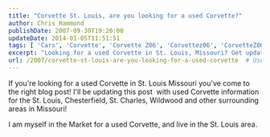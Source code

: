 ```yaml
---
title: "Corvette St. Louis, are you looking for a used Corvette?"
author: Chris Hammond
publishDate: 2007-09-30T19:20:00
updateDate: 2014-01-05T11:51:51
tags: [ 'Cars', 'Corvette', 'Corvette Z06', 'Corvettez06', 'CorvetteZ06org', 'St Louis' ]
excerpt: "Looking for a used Corvette in St. Louis, Missouri? Get updates on available options in St. Louis, Chesterfield, St. Charles, Wildwood, and surrounding areas!"
url: /2007/corvette-st-louis-are-you-looking-for-a-used-corvette  # Use the generated URL with year
---
```

<P>If you're looking for a used Corvette in St. Louis Missouri you've come to the right blog post! I'll be updating this post&nbsp; with used Corvette information for the St. Louis, Chesterfield, St. Charles, Wildwood and other surrounding areas in Missouri!</P> <P>I am myself in the Market for a used Corvette, and live in the St. Louis area.</P>

